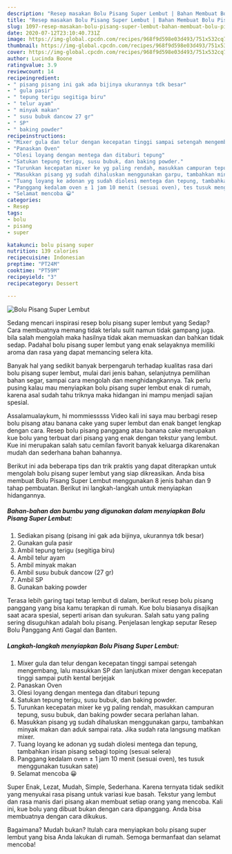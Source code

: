 ```yaml
---
description: "Resep masakan Bolu Pisang Super Lembut | Bahan Membuat Bolu Pisang Super Lembut Yang Enak dan Simpel"
title: "Resep masakan Bolu Pisang Super Lembut | Bahan Membuat Bolu Pisang Super Lembut Yang Enak dan Simpel"
slug: 1097-resep-masakan-bolu-pisang-super-lembut-bahan-membuat-bolu-pisang-super-lembut-yang-enak-dan-simpel
date: 2020-07-12T23:10:40.731Z
image: https://img-global.cpcdn.com/recipes/968f9d598e03d493/751x532cq70/bolu-pisang-super-lembut-foto-resep-utama.jpg
thumbnail: https://img-global.cpcdn.com/recipes/968f9d598e03d493/751x532cq70/bolu-pisang-super-lembut-foto-resep-utama.jpg
cover: https://img-global.cpcdn.com/recipes/968f9d598e03d493/751x532cq70/bolu-pisang-super-lembut-foto-resep-utama.jpg
author: Lucinda Boone
ratingvalue: 3.9
reviewcount: 14
recipeingredient:
- " pisang pisang ini gak ada bijinya ukurannya tdk besar"
- " gula pasir"
- " tepung terigu segitiga biru"
- " telur ayam"
- " minyak makan"
- " susu bubuk dancow 27 gr"
- " SP"
- " baking powder"
recipeinstructions:
- "Mixer gula dan telur dengan kecepatan tinggi sampai setengah mengembang, lalu masukkan SP dan lanjutkan mixer dengan kecepatan tinggi sampai putih kental berjejak"
- "Panaskan Oven"
- "Olesi loyang dengan mentega dan ditaburi tepung"
- "Satukan tepung terigu, susu bubuk, dan baking powder."
- "Turunkan kecepatan mixer ke yg paling rendah, masukkan campuran tepung, susu bubuk, dan baking powder secara perlahan lahan."
- "Masukkan pisang yg sudah dihaluskan menggunakan garpu, tambahkan minyak makan dan aduk sampai rata. Jika sudah rata langsung matikan mixer."
- "Tuang loyang ke adonan yg sudah diolesi mentega dan tepung, tambahkan irisan pisang sebagi toping (sesuai selera)"
- "Panggang kedalam oven ± 1 jam 10 menit (sesuai oven), tes tusuk menggunakan tusukan sate)"
- "Selamat mencoba 😀"
categories:
- Resep
tags:
- bolu
- pisang
- super

katakunci: bolu pisang super 
nutrition: 139 calories
recipecuisine: Indonesian
preptime: "PT24M"
cooktime: "PT59M"
recipeyield: "3"
recipecategory: Dessert

---
```



![Bolu Pisang Super Lembut](https://img-global.cpcdn.com/recipes/968f9d598e03d493/751x532cq70/bolu-pisang-super-lembut-foto-resep-utama.jpg)

Sedang mencari inspirasi resep bolu pisang super lembut yang Sedap? Cara membuatnya memang tidak terlalu sulit namun tidak gampang juga. bila salah mengolah maka hasilnya tidak akan memuaskan dan bahkan tidak sedap. Padahal bolu pisang super lembut yang enak selayaknya memiliki aroma dan rasa yang dapat memancing selera kita.

Banyak hal yang sedikit banyak berpengaruh terhadap kualitas rasa dari bolu pisang super lembut, mulai dari jenis bahan, selanjutnya pemilihan bahan segar, sampai cara mengolah dan menghidangkannya. Tak perlu pusing kalau mau menyiapkan bolu pisang super lembut enak di rumah, karena asal sudah tahu triknya maka hidangan ini mampu menjadi sajian spesial.

Assalamualaykum, hi mommiesssss Video kali ini saya mau berbagi resep bolu pisang atau banana cake yang super lembut dan enak banget lengkap dengan cara. Resep bolu pisang panggang atau banana cake merupakan kue bolu yang terbuat dari pisang yang enak dengan tekstur yang lembut. Kue ini merupakan salah satu cemilan favorit banyak keluarga dikarenakan mudah dan sederhana bahan bahannya.


Berikut ini ada beberapa tips dan trik praktis yang dapat diterapkan untuk mengolah bolu pisang super lembut yang siap dikreasikan. Anda bisa membuat Bolu Pisang Super Lembut menggunakan 8 jenis bahan dan 9 tahap pembuatan. Berikut ini langkah-langkah untuk menyiapkan hidangannya.

<!--inarticleads1-->

##### Bahan-bahan dan bumbu yang digunakan dalam menyiapkan Bolu Pisang Super Lembut:

1. Sediakan  pisang (pisang ini gak ada bijinya, ukurannya tdk besar)
1. Gunakan  gula pasir
1. Ambil  tepung terigu (segitiga biru)
1. Ambil  telur ayam
1. Ambil  minyak makan
1. Ambil  susu bubuk dancow (27 gr)
1. Ambil  SP
1. Gunakan  baking powder


Terasa lebih garing tapi tetap lembut di dalam, berikut resep bolu pisang panggang yang bisa kamu terapkan di rumah. Kue bolu biasanya disajikan saat acara spesial, seperti arisan dan syukuran. Salah satu yang paling sering disuguhkan adalah bolu pisang. Penjelasan lengkap seputar Resep Bolu Panggang Anti Gagal dan Banten. 

<!--inarticleads2-->

##### Langkah-langkah menyiapkan Bolu Pisang Super Lembut:

1. Mixer gula dan telur dengan kecepatan tinggi sampai setengah mengembang, lalu masukkan SP dan lanjutkan mixer dengan kecepatan tinggi sampai putih kental berjejak
1. Panaskan Oven
1. Olesi loyang dengan mentega dan ditaburi tepung
1. Satukan tepung terigu, susu bubuk, dan baking powder.
1. Turunkan kecepatan mixer ke yg paling rendah, masukkan campuran tepung, susu bubuk, dan baking powder secara perlahan lahan.
1. Masukkan pisang yg sudah dihaluskan menggunakan garpu, tambahkan minyak makan dan aduk sampai rata. Jika sudah rata langsung matikan mixer.
1. Tuang loyang ke adonan yg sudah diolesi mentega dan tepung, tambahkan irisan pisang sebagi toping (sesuai selera)
1. Panggang kedalam oven ± 1 jam 10 menit (sesuai oven), tes tusuk menggunakan tusukan sate)
1. Selamat mencoba 😀


Super Enak, Lezat, Mudah, Simple, Sederhana. Karena ternyata tidak sedikit yang menyukai rasa pisang untuk variasi kue basah. Tekstur yang lembut dan rasa manis dari pisang akan membuat setiap orang yang mencoba. Kali ini, kue bolu yang dibuat bukan dengan cara dipanggang. Anda bisa membuatnya dengan cara dikukus. 

Bagaimana? Mudah bukan? Itulah cara menyiapkan bolu pisang super lembut yang bisa Anda lakukan di rumah. Semoga bermanfaat dan selamat mencoba!
